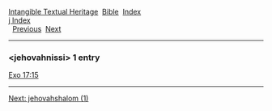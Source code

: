 [Intangible Textual Heritage](../../index)  [Bible](../index) 
[Index](index)   
[j Index](_j_)  
  [Previous](c06161)  [Next](c06163) 

------------------------------------------------------------------------

### &lt;jehovahnissi&gt; 1 entry

[Exo 17:15](../kjv/exo017.htm#015)  

------------------------------------------------------------------------

[Next: jehovahshalom (1)](c06163)
